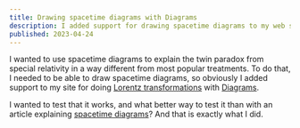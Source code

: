 ```yaml
---
title: Drawing spacetime diagrams with Diagrams
description: I added support for drawing spacetime diagrams to my web site.
published: 2023-04-24
---
```


I wanted to use spacetime diagrams to explain the twin paradox
from special relativity in a way different from most popular treatments.
To do that, I needed to be able to draw spacetime diagrams,
so obviously I added support to my site for doing [Lorentz transformations]
with [Diagrams].

I wanted to test that it works, and what better way to test it than
with an article explaining [spacetime diagrams]?  And that is exactly what I did.

[Diagrams]: https://diagrams.github.io/

[Lorentz transformations]: https://chungyc.github.io/site-personal/Physics-Spacetime-Flat.html

[spacetime diagrams]: /article/physics/relativity/spacetime-diagrams
